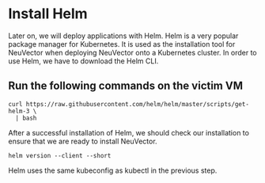# Install Helm

Later on, we will deploy applications with Helm. Helm is a very popular package manager for Kubernetes. It is used as the installation tool for NeuVector when deploying NeuVector onto a Kubernetes cluster. In order to use Helm, we have to download the Helm CLI.

## Run the following commands on the victim VM

```
curl https://raw.githubusercontent.com/helm/helm/master/scripts/get-helm-3 \
  | bash
```

After a successful installation of Helm, we should check our installation to ensure that we are ready to install NeuVector.

```helm version --client --short```

Helm uses the same kubeconfig as kubectl in the previous step.